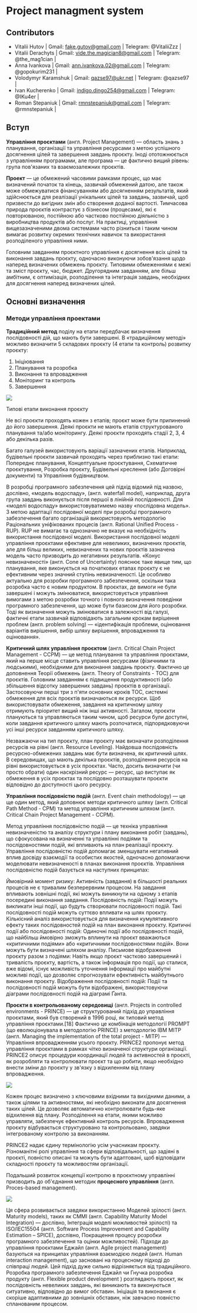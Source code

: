 # Project managment system


## Contributors

- Vitalii Hutov | Gmail: fake.gutov@gmail.com | Telegram: @VitaliiZzz |
- Vitalii Derachyts | Gmail: vide.the.magician8@gmail.com | Telegram: @the_mag1cian |
- Anna Ivankova | Gmail: ann.ivankova.02@gmail.com | Telegram: @gopokurim231 |
- Volodymyr Karamshuk | Gmail: qazse97@ukr.net | Telegram: @qazse97 |
- Ivan Kucherenko | Gmail: indigo.dingo254@gmail.com | Telegram: @IKu4er |
- Roman Stepaniuk | Gmail: rmnstepaniuk@gmail.com | Telegram: @rmnstepaniuk |


## Вступ

**Управління проєктами** (англ. Project Management) — область знань з планування, організації та управління ресурсами з метою успішного досягнення цілей та завершення завдань проєкту. Іноді ототожнюється з управлінням програмами, але програма — це фактично вищий рівень: група пов'язаних та взаємозалежних проєктів.

**Проект** — це обмежений часовими рамками процес, що має визначений початок та кінець, зазвичай обмежений датою, але також може обмежуватися фінансуванням або досягненням результатів, який здійснюється для реалізації унікальних цілей та завдань, зазвичай, щоб призвести до вигідних змін або створення доданої вартості. Тимчасова природа проєктів контрастує з бізнесом (процесами), які є повторюваною, постійною або частково постійною діяльністю з виробництва продуктів або послуг. На практиці, управління вищезазначеними двома системами часто різниться і таким чином вимагає розвитку окремих технічних навичок та використання розподіленого управління ними.

Головним завданням проєктного управління є досягнення всіх цілей та виконання завдань проєкту, одночасно виконуючи зобов'язання щодо наперед визначених обмежень проєкту. Типовими обмеженнями є межі та зміст проєкту, час, бюджет. Другорядним завданням, але більш амбітним, є оптимізація, розподілення та інтеграція завдань, необхідних для досягнення наперед визначених цілей.


## Основні визначення
### Методи управління проектами

**Традиційний метод** поділу на етапи передбачає визначення послідовності дій, що мають бути завершені. В «традиційному методі» можливо визначити 5 складових проєкту (4 етапи та контроль) розвитку проєкту:
  1. Ініціювання
  2. Планування та розробка
  3. Виконання та впровадження
  4. Моніторинг та контроль
  5. Завершення

<a href="url"><img src="https://upload.wikimedia.org/wikipedia/commons/thumb/a/a0/1_UA_Project_Management_%28phases%29.png/540px-1_UA_Project_Management_%28phases%29.png"></a>

Типові етапи виконання проєкту

Не всі проєкти проходять кожен з етапів; проєкт може бути припинений до його завершення. Деякі проєкти не мають етапів структурованого планування та/або моніторингу. Деякі проєкти проходять стадії 2, 3, 4 або декілька разів.

Багато галузей використовують варіації зазначених етапів. Наприклад, будівельні проєкти зазвичай проходять через приблизно такі етапи: Попереднє планування, Концептуальне проєктування, Схематичне проєктування, Розробка проєкту, Будівельні креслення (або Договірні документи) та Управління будівництвом.

В розробці програмного забезпечення цей підхід відомий під назвою, дослівно, «модель водоспаду», (англ. waterfall model), наприклад, друга група завдань виконується після першої в лінійній послідовності. Для «моделі водоспаду» використовуватимемо назву «послідовна модель». З метою адаптації послідовної моделі при розробці програмного забезпечення багато організацій використовують методологію Раціональних уніфікованих процесів (англ. Rational Unified Process - RUP). RUP не вимагає та однозначно не вказує на необхідність використання послідовної моделі. Використання послідовної моделі управління проєктами ефективне для невеликих, визначених проєктів, але для більш великих, невизначених та нових проєктів зазначена модель часто призводить до негативних результатів. «Конус невизначеності» (англ. Cone of Uncertainty) пояснює таке явище тим, що планування, яке виконується на початкових етапах проєкту є не ефективним через значний ступінь невизначеності. Це особливо актуально для розробки програмного забезпечення, оскільки така розробка часто є новим продуктом. В проєктах, де вимоги не були завершені і можуть змінюватися, використовується управління вимогами з метою розробки точного і повного визначення поведінки програмного забезпечення, що може бути базисом для його розробки. Тоді як визначення можуть змінюватися в залежності від галузі, фактичні етапи зазвичай відповідають загальним крокам вирішення проблем (англ. problem solving) — «ідентифікація проблеми, оцінювання варіантів вирішення, вибір шляху вирішення, впровадження та оцінювання».


**Критичний шлях управління проєктом** (англ. Critical Chain Project Management - CCPM) — це метод планування та управління проєктами, який на перше місце ставить управління ресурсами (фізичними та людськими), необхідними для виконання завдань проєкту. Фактично це доповнення Теорії обмежень (англ. Theory of Constraints - TOC) для проєктів. Головним завданням є підвищення продуктивності (або збільшення відсотку завершених завдань) проєктів в організації. Застосовуючи перші три з п'яти основних кроків TOC, системні обмеження для всіх проєктів визначаються як ресурси. Щоб використовувати обмеження, завдання на критичному шляху отримують пріоритет вищий ніж інші активності. Загалом, проєкти плануються та управляються таким чином, щоб ресурси були доступні, коли завдання критичного шляху мають розпочатися, підпорядковуючи усі інші ресурси завданням критичного шляху.

Незважаючи на тип проєкту, план проєкту має визначати розподілення ресурсів на рівні (англ. Resource Leveling). Найдовша послідовність ресурсно-обмежених завдань має бути визначена, як критичний шлях. В середовищах, що мають декілька проєктів, розподілення ресурсів на рівні використовується в усіх проєктах. Часто, досить визначити (чи просто обрати) один наскрізний ресурс — ресурс, що виступає як обмеження в усіх проєктах та послідовно розташувати проєкти відповідно до доступності цього ресурсу.


**Управління послідовністю подій** (англ. Event chain methodology) — це ще один метод, який доповнює методи критичного шляху (англ. Critical Path Method - CPM) та метод управління критичним шляхом (англ. Critical Chain Project Management - CCPM).

Метод управління послідовністю подій — це техніка управління невизначеністю та аналізу структури і плану виконання робіт (завдань), що сфокусована на визначенні та управлінні подіями та послідовностями подій, які впливають на план реалізації проєкту. Управління послідовністю подій допомагає зменшувати негативний вплив досвіду взаємодії та особистих якостей, одночасно допомагаючи моделювати невизначеності в планах виконання проєктів. Управління послідовністю подій базується на наступних принципах:

Ймовірний момент ризику: Активність (завдання) в більшості реальних процесів не є тривалим безперервним процесом. На завдання впливають зовнішні події, які можуть виникнути на одному з етапів посередині виконання завдання.
Послідовність подій: Події можуть викликати інші події, що будуть створювати послідовності подій. Такі послідовності подій можуть суттєво впливати на шлях проєкту. Кількісний аналіз використовується для визначення кумулятивного ефекту таких послідовностей подій на план виконання проєкту.
Критичні події або послідовності подій: Одиночні події або послідовності подій, що найбільш ймовірно зможуть вплинути на проєкт вважаються «критичними подіями» або «критичними послідовностями подій». Вони можуть бути визначені шляхом аналізу.
Письмове відображення проєкту разом з подіями: Навіть якщо проєкт частково завершений і тривалість проєкту, вартість, а також інформація про події, що сталися, вже відомі, існує можливість уточнення інформації про майбутні можливі події, що дозволяє спрогнозувати ефективність майбутнього виконання проєкту.
Відображення послідовності подій: Події та послідовності подій можуть бути відображені, використовуючи діаграми послідовності подій на діаграмі Ґанта.


**Проєкти в контрольованому середовищі** (англ. Projects in controlled environments - PRINCE) — це структурований підхід до управління проєктами, який був створений в 1996 році, як типовий метод управління проєктами.[18] Фактично це комбінація методології PROMPT (що еволюціонувала в методологію PRINCE) з методологію IBM MITP (англ. Managing the implementation of the total project - MITP) — Управління впровадженням усього проєкту. PRINCE2 пропонує метод управління проєктами в рамках чітко визначеної структури організації. PRINCE2 описує процедури координації людей та активностей в проєкті, як розробляти та контролювати проєкт та що робити, якщо необхідно внести зміни до проєкту у зв'язку з відхиленням від плану впровадження.

<a href="url"><img src="https://upload.wikimedia.org/wikipedia/commons/thumb/c/c3/1_UA_Prince2_procces_model.png/360px-1_UA_Prince2_procces_model.png"></a>

Кожен процес визначено з ключовими вхідними та вихідними даними, а також цілями та активностями, які необхідно виконати для досягнення таких цілей. Це дозволяє автоматично контролювати будь-яке відхилення від плану. Розподілення на етапи, якими можливо управляти, забезпечує ефективний контроль ресурсів. Впровадження проєкту відбувається структуровано та контрольовано, завдяки інтегрованому контролю за виконанням.

PRINCE2 надає єдину термінологію усім учасникам проєкту. Різноманітні ролі управління та сфери відповідальності, що задіяні в проєкті, повністю описані та можуть бути адаптовані, щоб відповідати складності проєкту та можливостям організації.


Подальший розвиток концепції контролю в проєктному управлінні призводить до об'єднання методик **процесного управління** (англ. Proces-based management). 

<a href="url"><img src="https://upload.wikimedia.org/wikipedia/commons/thumb/8/86/1_UA_Capability_Maturity_Model.png/360px-1_UA_Capability_Maturity_Model.png"></a>

Ця сфера розвивається завдяки використанню Моделей зрілості (англ. Maturity models), таких як CMMI (англ. Capability Maturity Model Integration) — дослівно, Інтеграція моделі можливостей зрілості) та ISO/IEC15504 (англ. Software Process Improvement and Capability Estimation – SPICE), дослівно, Покращення процесу розробки програмного забезпечення та оцінки можливостей). Підходи до управління проєктами Еджайл (англ. Agile project management) базуються на принципах управління взаємодією людей (англ. Human interaction management), що засновані на процесному підході до співпраці людей. Цей підхід дуже сильно відрізняється від традиційного. Розробка програмного забезпечення Еджайл чи Гнучка розробка продукту (англ. Flexible product development ) розглядають проєкт, як послідовність невеликих завдань, які виникають та виконуються ситуативно, відповідно до вимог обставин. Ініціація та виконання є скоріше адаптивними до зовнішніх обставин, ніж завчасно повністю спланованим процесом.

